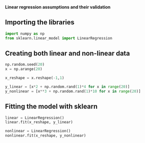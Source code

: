 **Linear regression assumptions and their validation**

## Importing the libraries

```python
import numpy as np
from sklearn.linear_model import LinearRegression
```

## Creating both linear and non-linear data
```python
np.random.seed(20)
x = np.arange(20)

x_reshape = x.reshape(-1,1)

y_linear = [x*2 + np.random.rand(1)*4 for x in range(20)]
y_nonlinear = [x**3 + np.random.rand(1)*10 for x in range(20)]
```

## Fitting the model with sklearn

```python
linear = LinearRegression()
linear.fit(x_reshape, y_linear)

nonlinear = LinearRegression()
nonlinear.fit(x_reshape, y_nonlinear)
```
